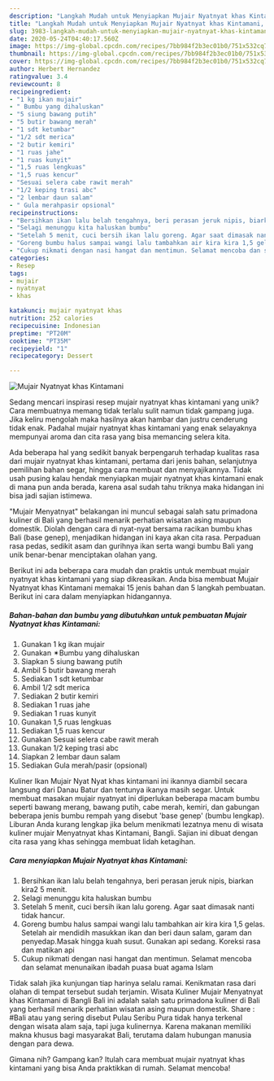 ```yaml
---
description: "Langkah Mudah untuk Menyiapkan Mujair Nyatnyat khas Kintamani, Enak"
title: "Langkah Mudah untuk Menyiapkan Mujair Nyatnyat khas Kintamani, Enak"
slug: 3983-langkah-mudah-untuk-menyiapkan-mujair-nyatnyat-khas-kintamani-enak
date: 2020-05-24T04:40:17.560Z
image: https://img-global.cpcdn.com/recipes/7bb984f2b3ec01b0/751x532cq70/mujair-nyatnyat-khas-kintamani-foto-resep-utama.jpg
thumbnail: https://img-global.cpcdn.com/recipes/7bb984f2b3ec01b0/751x532cq70/mujair-nyatnyat-khas-kintamani-foto-resep-utama.jpg
cover: https://img-global.cpcdn.com/recipes/7bb984f2b3ec01b0/751x532cq70/mujair-nyatnyat-khas-kintamani-foto-resep-utama.jpg
author: Herbert Hernandez
ratingvalue: 3.4
reviewcount: 8
recipeingredient:
- "1 kg ikan mujair"
- " Bumbu yang dihaluskan"
- "5 siung bawang putih"
- "5 butir bawang merah"
- "1 sdt ketumbar"
- "1/2 sdt merica"
- "2 butir kemiri"
- "1 ruas jahe"
- "1 ruas kunyit"
- "1,5 ruas lengkuas"
- "1,5 ruas kencur"
- "Sesuai selera cabe rawit merah"
- "1/2 keping trasi abc"
- "2 lembar daun salam"
- " Gula merahpasir opsional"
recipeinstructions:
- "Bersihkan ikan lalu belah tengahnya, beri perasan jeruk nipis, biarkan kira2 5 menit."
- "Selagi menunggu kita haluskan bumbu"
- "Setelah 5 menit, cuci bersih ikan lalu goreng. Agar saat dimasak nanti tidak hancur."
- "Goreng bumbu halus sampai wangi lalu tambahkan air kira kira 1,5 gelas. Setelah air mendidih masukkan ikan dan beri daun salam, garam dan penyedap.Masak hingga kuah susut. Gunakan api sedang. Koreksi rasa dan matikan api"
- "Cukup nikmati dengan nasi hangat dan mentimun. Selamat mencoba dan selamat menunaikan ibadah puasa buat agama Islam"
categories:
- Resep
tags:
- mujair
- nyatnyat
- khas

katakunci: mujair nyatnyat khas 
nutrition: 252 calories
recipecuisine: Indonesian
preptime: "PT20M"
cooktime: "PT35M"
recipeyield: "1"
recipecategory: Dessert

---
```



![Mujair Nyatnyat khas Kintamani](https://img-global.cpcdn.com/recipes/7bb984f2b3ec01b0/751x532cq70/mujair-nyatnyat-khas-kintamani-foto-resep-utama.jpg)

Sedang mencari inspirasi resep mujair nyatnyat khas kintamani yang unik? Cara membuatnya memang tidak terlalu sulit namun tidak gampang juga. Jika keliru mengolah maka hasilnya akan hambar dan justru cenderung tidak enak. Padahal mujair nyatnyat khas kintamani yang enak selayaknya mempunyai aroma dan cita rasa yang bisa memancing selera kita.

Ada beberapa hal yang sedikit banyak berpengaruh terhadap kualitas rasa dari mujair nyatnyat khas kintamani, pertama dari jenis bahan, selanjutnya pemilihan bahan segar, hingga cara membuat dan menyajikannya. Tidak usah pusing kalau hendak menyiapkan mujair nyatnyat khas kintamani enak di mana pun anda berada, karena asal sudah tahu triknya maka hidangan ini bisa jadi sajian istimewa.

&#34;Mujair Menyatnyat&#34; belakangan ini muncul sebagai salah satu primadona kuliner di Bali yang berhasil menarik perhatian wisatan asing maupun domestik. Diolah dengan cara di nyat-nyat bersama racikan bumbu khas Bali (base genep), menjadikan hidangan ini kaya akan cita rasa. Perpaduan rasa pedas, sedikit asam dan gurihnya ikan serta wangi bumbu Bali yang unik benar-benar menciptakan olahan yang.


Berikut ini ada beberapa cara mudah dan praktis untuk membuat mujair nyatnyat khas kintamani yang siap dikreasikan. Anda bisa membuat Mujair Nyatnyat khas Kintamani memakai 15 jenis bahan dan 5 langkah pembuatan. Berikut ini cara dalam menyiapkan hidangannya.

<!--inarticleads1-->

##### Bahan-bahan dan bumbu yang dibutuhkan untuk pembuatan Mujair Nyatnyat khas Kintamani:

1. Gunakan 1 kg ikan mujair
1. Gunakan  ✴Bumbu yang dihaluskan
1. Siapkan 5 siung bawang putih
1. Ambil 5 butir bawang merah
1. Sediakan 1 sdt ketumbar
1. Ambil 1/2 sdt merica
1. Sediakan 2 butir kemiri
1. Sediakan 1 ruas jahe
1. Sediakan 1 ruas kunyit
1. Gunakan 1,5 ruas lengkuas
1. Sediakan 1,5 ruas kencur
1. Gunakan Sesuai selera cabe rawit merah
1. Gunakan 1/2 keping trasi abc
1. Siapkan 2 lembar daun salam
1. Sediakan  Gula merah/pasir (opsional)


Kuliner Ikan Mujair Nyat Nyat khas kintamani ini ikannya diambil secara langsung dari Danau Batur dan tentunya ikanya masih segar. Untuk membuat masakan mujair nyatnyat ini diperlukan beberapa macam bumbu seperti bawang merang, bawang putih, cabe merah, kemiri, dan gabungan beberapa jenis bumbu rempah yang disebut &#39;base genep&#39; (bumbu lengkap). Liburan Anda kurang lengkap jika belum menikmati lezatnya menu di wisata kuliner mujair Menyatnyat khas Kintamani, Bangli. Sajian ini dibuat dengan cita rasa yang khas sehingga membuat lidah ketagihan. 

<!--inarticleads2-->

##### Cara menyiapkan Mujair Nyatnyat khas Kintamani:

1. Bersihkan ikan lalu belah tengahnya, beri perasan jeruk nipis, biarkan kira2 5 menit.
1. Selagi menunggu kita haluskan bumbu
1. Setelah 5 menit, cuci bersih ikan lalu goreng. Agar saat dimasak nanti tidak hancur.
1. Goreng bumbu halus sampai wangi lalu tambahkan air kira kira 1,5 gelas. Setelah air mendidih masukkan ikan dan beri daun salam, garam dan penyedap.Masak hingga kuah susut. Gunakan api sedang. Koreksi rasa dan matikan api
1. Cukup nikmati dengan nasi hangat dan mentimun. Selamat mencoba dan selamat menunaikan ibadah puasa buat agama Islam


Tidak salah jika kunjungan tiap harinya selalu ramai. Kenikmatan rasa dari olahan di tempat tersebut sudah terjamin. Wisata Kuliner Mujair Menyatnyat khas Kintamani di Bangli Bali ini adalah salah satu primadona kuliner di Bali yang berhasil menarik perhatian wisatan asing maupun domestik. Share : #Bali atau yang sering disebut Pulau Seribu Pura tidak hanya terkenal dengan wisata alam saja, tapi juga kulinernya. Karena makanan memiliki makna khusus bagi masyarakat Bali, terutama dalam hubungan manusia dengan para dewa. 

Gimana nih? Gampang kan? Itulah cara membuat mujair nyatnyat khas kintamani yang bisa Anda praktikkan di rumah. Selamat mencoba!
